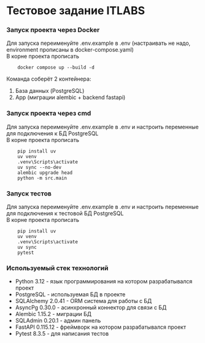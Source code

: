 # Тестовое задание ITLABS

### Запуск проекта через Docker
Для запуска переименуйте .env.example в .env (настраивать не надо, environment прописаны в docker-compose.yaml)<br>
В корне проекта прописать
```shell
    docker compose up --build -d
```
Команда соберёт 2 контейнера:
1. База данных (PostgreSQL) 
2. App (миграции alembic + backend fastapi)

### Запуск проекта через cmd
Для запуска переименуйте .env.example в .env и настроить переменные для подключения к БД PostgreSQL<br>
В корне проекта прописать
```shell
    pip install uv
    uv venv
    .venv\Scripts\activate
    uv sync --no-dev
    alembic upgrade head
    python -m src.main
```

### Запуск тестов
Для запуска переименуйте .env.example в .env и настроить переменные для подключения к тестовой БД PostgreSQL<br>
В корне проекта прописать
```shell
    pip install uv
    uv venv
    .venv\Scripts\activate
    uv sync
    pytest
```

### Используемый стек технологий
* Python 3.12 - язык программирования на котором разрабатывался проект
* PostgreSQL - используемая БД в проекте
* SQLAlchemy 2.0.41 - ORM система для работы с БД
* AsyncPg 0.30.0 - асинхронный коннектор для связи с БД
* Alembic 1.15.2 - миграции БД
* SQLAdmin 0.20.1 - админ панель
* FastAPI 0.115.12 - фреймворк на котором разрабатывался проект
* Pytest 8.3.5 - для написания тестов
